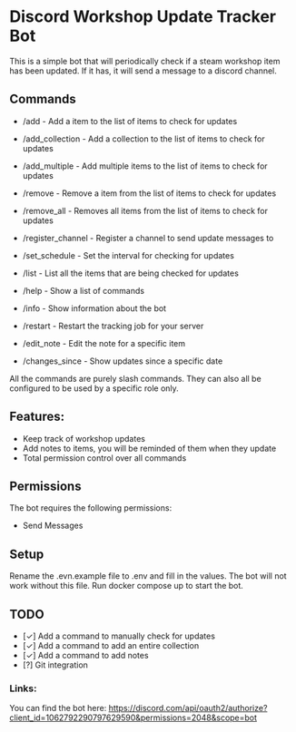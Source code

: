 # Discord Workshop Update Tracker Bot

This is a simple bot that will periodically check if a steam workshop item has been updated. If it has, it will send a message to a discord channel.

## Commands
* /add - Add a item to the list of items to check for updates
* /add_collection - Add a collection to the list of items to check for updates
* /add_multiple - Add multiple items to the list of items to check for updates

* /remove - Remove a item from the list of items to check for updates
* /remove_all - Removes all items from the list of items to check for updates

* /register_channel - Register a channel to send update messages to
* /set_schedule - Set the interval for checking for updates
* /list - List all the items that are being checked for updates
* /help - Show a list of commands
* /info - Show information about the bot
* /restart - Restart the tracking job for your server
* /edit_note - Edit the note for a specific item
* /changes_since - Show updates since a specific date

All the commands are purely slash commands.
They can also all be configured to be used by a specific role only.

## Features: 
* Keep track of workshop updates
* Add notes to items, you will be reminded of them when they update
* Total permission control over all commands

## Permissions
The bot requires the following permissions:
* Send Messages

## Setup
Rename the .evn.example file to .env and fill in the values. The bot will not work without this file.
Run docker compose up to start the bot.

## TODO
- [✓] Add a command to manually check for updates
- [✓] Add a command to add an entire collection
- [✓] Add a command to add notes
- [?] Git integration

### Links:
You can find the bot here: https://discord.com/api/oauth2/authorize?client_id=1062792290797629590&permissions=2048&scope=bot